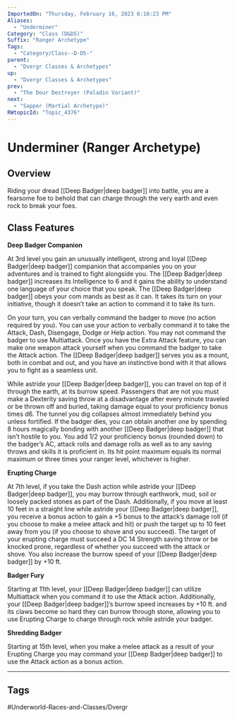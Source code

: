 ```yaml
---
ImportedOn: "Thursday, February 16, 2023 6:10:23 PM"
Aliases:
  - "Underminer"
Category: "Class (D&D5)"
Suffix: "Ranger Archetype"
Tags:
  - "Category/Class--D-D5-"
parent:
  - "Dvergr Classes & Archetypes"
up:
  - "Dvergr Classes & Archetypes"
prev:
  - "The Dour Destroyer (Paladin Variant)"
next:
  - "Sapper (Martial Archetype)"
RWtopicId: "Topic_4376"
---
```

# Underminer (Ranger Archetype)
## Overview
Riding your dread [[Deep Badger|deep badger]] into battle, you are a fearsome foe to behold that can charge through the very earth and even rock to break your foes.

## Class Features
**Deep Badger Companion**

At 3rd level you gain an unusually intelligent, strong and loyal [[Deep Badger|deep badger]] companion that accompanies you on your adventures and is trained to fight alongside you. The [[Deep Badger|deep badger]] increases its Intelligence to 6 and it gains the ability to understand one language of your choice that you speak. The [[Deep Badger|deep badger]] obeys your com mands as best as it can. It takes its turn on your initiative, though it doesn’t take an action to command it to take its turn.

On your turn, you can verbally command the badger to move (no action required by you). You can use your action to verbally command it to take the Attack, Dash, Disengage, Dodge or Help action. You may not command the badger to use Multiattack. Once you have the Extra Attack feature, you can make one weapon attack yourself when you command the badger to take the Attack action. The [[Deep Badger|deep badger]] serves you as a mount, both in combat and out, and you have an instinctive bond with it that allows you to fight as a seamless unit.

While astride your [[Deep Badger|deep badger]], you can travel on top of it through the earth, at its burrow speed. Passengers that are not you must make a Dexterity saving throw at a disadvantage after every minute traveled or be thrown off and buried, taking damage equal to your proficiency bonus times d6. The tunnel you dig collapses almost immediately behind you unless fortified. If the badger dies, you can obtain another one by spending 8 hours magically bonding with another [[Deep Badger|deep badger]] that isn’t hostile to you. You add 1/2 your proficiency bonus (rounded down) to the badger’s AC, attack rolls and damage rolls as well as to any saving throws and skills it is proficient in. Its hit point maximum equals its normal maximum or three times your ranger level, whichever is higher.

**Erupting Charge** 

At 7th level, if you take the Dash action while astride your [[Deep Badger|deep badger]], you may burrow through earthwork, mud, soil or loosely packed stones as part of the Dash. Additionally, if you move at least 10 feet in a straight line while astride your [[Deep Badger|deep badger]], you receive a bonus action to gain a +5 bonus to the attack’s damage roll (if you choose to make a melee attack and hit) or push the target up to 10 feet away from you (if you choose to shove and you succeed). The target of your erupting charge must succeed a DC 14 Strength saving throw or be knocked prone, regardless of whether you succeed with the attack or shove. You also increase the burrow speed of your [[Deep Badger|deep badger]] by +10 ft.

**Badger Fury**

Starting at 11th level, your [[Deep Badger|deep badger]] can utilize Multiattack when you command it to use the Attack action. Additionally, your [[Deep Badger|deep badger]]’s burrow speed increases by +10 ft. and its claws become so hard they can burrow through stone, allowing you to use Erupting Charge to charge through rock while astride your badger.

**Shredding Badger**

Starting at 15th level, when you make a melee attack as a result of your Erupting Charge you may command your [[Deep Badger|deep badger]] to use the Attack action as a bonus action.


---
## Tags
#Underworld-Races-and-Classes/Dvergr

